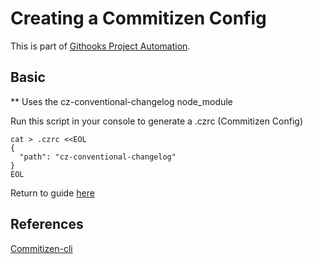 # Creating a Commitizen Config

This is part of [Githooks Project Automation](./../githooks-project-automation.md).

## Basic

** Uses the cz-conventional-changelog node_module


Run this script in your console to generate a .czrc (Commitizen Config)

```
cat > .czrc <<EOL
{
  "path": "cz-conventional-changelog"
}
EOL
```

Return to guide [here](./../githooks-project-automation.md#commitizen)

## References

[Commitizen-cli](https://github.com/commitizen/cz-cli)
